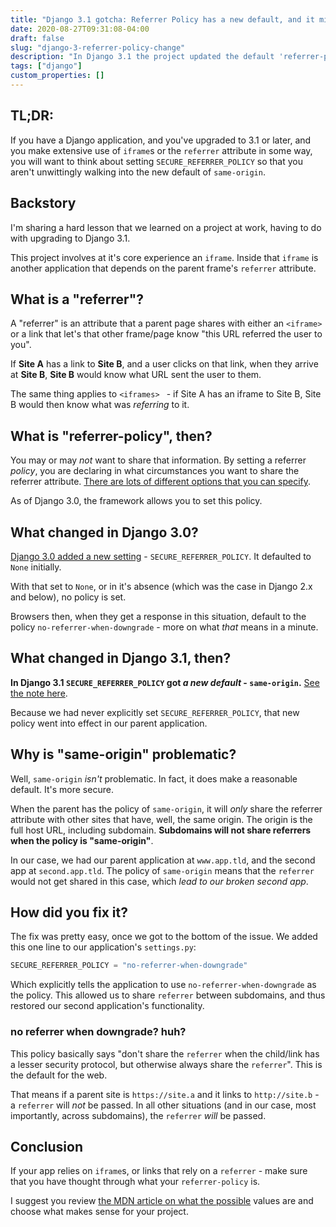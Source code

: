 ```yaml
---
title: "Django 3.1 gotcha: Referrer Policy has a new default, and it might break iframes and links"
date: 2020-08-27T09:31:08-04:00
draft: false
slug: "django-3-referrer-policy-change"
description: "In Django 3.1 the project updated the default 'referrer-policy' to be 'same-origin', which might lead to unexpected results in your project."
tags: ["django"]
custom_properties: []
---
```


## TL;DR:

If you have a Django application, and you've upgraded to 3.1 or later, and you make extensive use of `iframe`s or the `referrer` attribute in some way, you will want to think about setting `SECURE_REFERRER_POLICY` so that you aren't unwittingly walking into the new default of `same-origin`.

## Backstory

I'm sharing a hard lesson that we learned on a project at work, having to do with upgrading to Django 3.1.

This project involves at it's core experience an `iframe`. Inside that `iframe` is another application that depends on the parent frame's `referrer` attribute.

## What is a "referrer"?

A "referrer" is an attribute that a parent page shares with either an `<iframe>` or a link that let's that other frame/page know "this URL referred the user to you".

If **Site A** has a link to **Site B**, and a user clicks on that link, when they arrive at **Site B**, **Site B** would know what URL sent the user to them.

The same thing applies to `<iframes> ` - if Site A has an iframe to Site B, Site B would then know what was _referring_ to it.

## What is "referrer-policy", then?

You may or may _not_ want to share that information. By setting a referrer *policy*, you are declaring in what circumstances you want to share the referrer attribute. [There are lots of different options that you can specify](https://developer.mozilla.org/en-US/docs/Web/HTTP/Headers/Referrer-Policy).

 As of Django 3.0, the framework allows you to set this policy.

## What changed in Django 3.0?

[Django 3.0 added a new setting](https://docs.djangoproject.com/en/3.1/ref/settings/#std:setting-SECURE_REFERRER_POLICY) - `SECURE_REFERRER_POLICY`. It defaulted to `None` initially.

With that set to `None`, or in it's absence (which was the case in Django 2.x and below), no policy is set.

Browsers then, when they get a response in this situation, default to the policy  `no-referrer-when-downgrade` - more on what _that_ means in a minute.


## What changed in Django 3.1, then?

**In Django 3.1  `SECURE_REFERRER_POLICY` got *a new default* - `same-origin`.** [See the note here](https://docs.djangoproject.com/en/3.1/ref/settings/#std:setting-SECURE_REFERRER_POLICY).

Because we had never explicitly set `SECURE_REFERRER_POLICY`, that new policy went into effect in our parent application.

## Why is "same-origin" problematic?

Well, `same-origin`  _isn't_ problematic. In fact, it does make a reasonable default. It's more secure.

When the parent has the policy of `same-origin`, it will _only_ share the referrer attribute with other sites that have, well, the same origin. The origin is the full host URL, including subdomain. **Subdomains will not share referrers when the policy is "same-origin"**.

In our case, we had our parent application at `www.app.tld`, and the second app at `second.app.tld`. The policy of `same-origin` means that the `referrer` would not get shared in this case, which _lead to our broken second app_.

## How did you fix it?

The fix was pretty easy, once we got to the bottom of the issue. We added this one line to our application's `settings.py`:

```python
SECURE_REFERRER_POLICY = "no-referrer-when-downgrade"
```

Which explicitly tells the application to use `no-referrer-when-downgrade` as the policy. This allowed us to share `referrer` between subdomains, and thus restored our second application's functionality.

### no referrer when downgrade? huh?

This policy basically says "don't share the `referrer` when the child/link has a lesser security protocol, but otherwise always share the `referrer`". This is the default for the web.

That means if a parent site is `https://site.a` and it links to `http://site.b` - a `referrer` will  _not_ be passed. In all other situations (and in our case, most importantly, across subdomains), the `referrer` *will* be passed.

## Conclusion

If your app relies on `iframe`s, or links that rely on a `referrer` - make sure that you have thought through what your `referrer-policy` is.

I suggest you review [the MDN article on what the possible](https://developer.mozilla.org/en-US/docs/Web/HTTP/Headers/Referrer-Policy) values are and choose what makes sense for your project.
